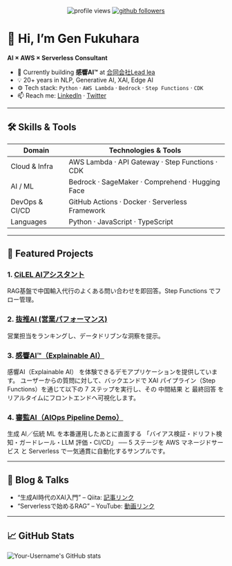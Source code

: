 <!-- ────────────────────────────── -->
<!-- Header / Badges -->
<p align="center">
  <img src="https://komarev.com/ghpvc/?username=your-username&color=blue" alt="profile views"/>
  <a href="https://github.com/your-username?tab=followers">
    <img src="https://img.shields.io/github/followers/your-username?label=Follow&style=social" alt="github followers"/>
  </a>
</p>

# 👋 Hi, I’m Gen Fukuhara  
**AI × AWS × Serverless Consultant**  

- 🌱 Currently building **感響AI™** at [合同会社Lead lea](https://leadlea.com/)  
- 💡 20+ years in NLP, Generative AI, XAI, Edge AI  
- ⚙️ Tech stack: `Python` · `AWS Lambda` · `Bedrock` · `Step Functions` · `CDK`  
- 📫 Reach me: [LinkedIn](https://linkedin.com/in/your-linkedin) · [Twitter](https://twitter.com/your-twitter)

---

## 🛠️ Skills & Tools

| Domain          | Technologies & Tools                              |
| --------------- | ------------------------------------------------- |
| Cloud & Infra   | AWS Lambda · API Gateway · Step Functions · CDK   |
| AI / ML         | Bedrock · SageMaker · Comprehend · Hugging Face   |
| DevOps & CI/CD  | GitHub Actions · Docker · Serverless Framework    |
| Languages       | Python · JavaScript · TypeScript                  |

---

## 📂 Featured Projects

### 1. [CiLEL AIアシスタント](https://github.com/ChickenTamago/assistant)  
RAG基盤で中国輸入代行のよくある問い合わせを即回答。Step Functions でフロー管理。

### 2. [抜推AI (営業パフォーマンス)](https://github.com/leadlea/smbc)  
営業担当をランキングし、データドリブンな洞察を提示。

### 3. [感響AI™（Explainable AI） ](https://github.com/leadlea/demo)  
感響AI（Explainable AI） を体験できるデモアプリケーションを提供しています。
ユーザーからの質問に対して、バックエンドで XAI パイプライン（Step Functions）を通じて以下の 7 ステップを実行し、その 中間結果 と 最終回答 をリアルタイムにフロントエンドへ可視化します。

### 4. [審監AI（AIOps Pipeline Demo）](https://github.com/leadlea/mlops)  
生成 AI／伝統 ML を本番運用したあとに直面する
「バイアス検証・ドリフト検知・ガードレール・LLM 評価・CI/CD」
── 5 ステージを AWS マネージドサービス と Serverless で一気通貫に自動化するサンプルです。

---

## 📖 Blog & Talks

- “生成AI時代のXAI入門” – Qiita: [記事リンク](https://qiita.com/your-article)  
- “Serverlessで始めるRAG” – YouTube: [動画リンク](https://youtu.be/your-video)  

---

## 📈 GitHub Stats

![Your-Username's GitHub stats](https://github-readme-stats.vercel.app/api?username=your-username&show_icons=true&theme=radical)
